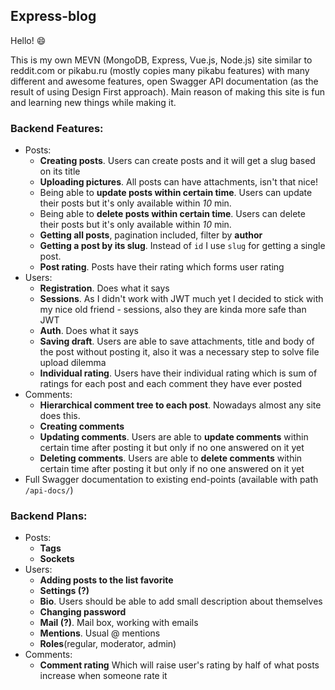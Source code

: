 ## Express-blog

Hello! :smile: 

This is my own MEVN (MongoDB, Express, Vue.js, Node.js) site similar to reddit.com or pikabu.ru (mostly copies many pikabu features) with many different and awesome features, open Swagger API documentation (as the result of using Design First approach). Main reason of making this site is fun and learning new things while making it.


### Backend Features:
- Posts:
	- **Creating posts**. Users can create posts and it will get a slug based on its title
	- **Uploading pictures**. All posts can have attachments, isn't that nice!
	- Being able to **update posts within certain time**. Users can update their posts but it's only available within *10* min.
	- Being able to **delete posts within certain time**. Users can delete their posts but it's only available within *10* min.
	- **Getting all posts**, pagination included, filter by **author**
	- **Getting a post by its slug**. Instead of `id` I use `slug` for getting a single post.
	- **Post rating**. Posts have their rating which forms user rating
- Users: 
	- **Registration**. Does what it says
	- **Sessions**. As I didn't work with JWT much yet I decided to stick with my nice old friend - sessions, also they are kinda more safe than JWT
	- **Auth**. Does what it says
	- **Saving draft**. Users are able to save attachments, title and body of the post without posting it, also it was a necessary step to solve file upload dilemma
	- **Individual rating**. Users have their individual rating which is sum of ratings for each post and 
	each comment they have ever posted
- Comments:
	- **Hierarchical comment tree to each post**. Nowadays almost any site does this.
	- **Creating comments**
	- **Updating comments**. Users are able to **update comments** within certain time after posting it but only if no one answered on it yet
	- **Deleting comments**. Users are able to **delete comments** within certain time after posting it but only if no one answered on it yet
- Full Swagger documentation to existing end-points (available with path `/api-docs/`)

### Backend Plans:

- Posts:
	- **Tags**
	- **Sockets**
- Users:
	- **Adding posts to the list favorite**
	- **Settings (?)**
	- **Bio**. Users should be able to add small description about themselves 
	- **Changing password**
	- **Mail (?)**. Mail box, working with emails
	- **Mentions**. Usual @ mentions
	- **Roles**(regular, moderator, admin)
- Comments:
	- **Comment rating** Which will raise user's rating by half of what posts increase when someone rate it